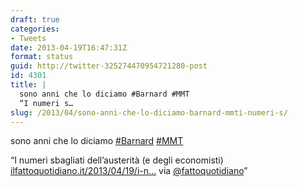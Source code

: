 ```yaml
---
draft: true
categories:
- Tweets
date: 2013-04-19T16:47:31Z
format: status
guid: http://twitter-325274470954721280-post
id: 4301
title: |
  sono anni che lo diciamo #Barnard #MMT
  “I numeri s…
slug: /2013/04/sono-anni-che-lo-diciamo-barnard-mmti-numeri-s/
---
```


sono anni che lo diciamo [#Barnard](http://twitter.com/search?q=%23Barnard) [#MMT](http://twitter.com/search?q=%23MMT)
  
“I numeri sbagliati dell’austerità (e degli economisti) [ilfattoquotidiano.it/2013/04/19/i-n…](http://www.ilfattoquotidiano.it/2013/04/19/i-numeri-sbagliati-dellausterita-e-degli-economisti/568691/) via [@fattoquotidiano](http://twitter.com/fattoquotidiano)”